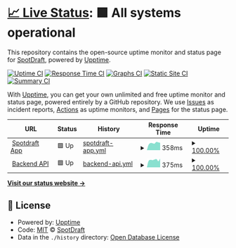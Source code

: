# [📈 Live Status](https://status.spotdraft.com): <!--live status--> **🟩 All systems operational**

This repository contains the open-source uptime monitor and status page for [SpotDraft](https://status.spotdraft.com), powered by [Upptime](https://github.com/upptime/upptime).

[![Uptime CI](https://github.com/SpotDraft/spotdraft_status.github.io/workflows/Uptime%20CI/badge.svg)](https://github.com/upptime/upptime/actions?query=workflow%3A%22Uptime+CI%22)
[![Response Time CI](https://github.com/SpotDraft/spotdraft_status.github.io/workflows/Response%20Time%20CI/badge.svg)](https://github.com/upptime/upptime/actions?query=workflow%3A%22Response+Time+CI%22)
[![Graphs CI](https://github.com/SpotDraft/spotdraft_status.github.io/workflows/Graphs%20CI/badge.svg)](https://github.com/upptime/upptime/actions?query=workflow%3A%22Graphs+CI%22)
[![Static Site CI](https://github.com/SpotDraft/spotdraft_status.github.io/workflows/Static%20Site%20CI/badge.svg)](https://github.com/upptime/upptime/actions?query=workflow%3A%22Static+Site+CI%22)
[![Summary CI](https://github.com/SpotDraft/spotdraft_status.github.io/workflows/Summary%20CI/badge.svg)](https://github.com/upptime/upptime/actions?query=workflow%3A%22Summary+CI%22)

With [Upptime](https://upptime.js.org), you can get your own unlimited and free uptime monitor and status page, powered entirely by a GitHub repository. We use [Issues](https://github.com/SpotDraft/spotdraft_status.github.io/issues) as incident reports, [Actions](https://github.com/SpotDraft/spotdraft_status.github.io/actions) as uptime monitors, and [Pages](https://status.spotdraft.com) for the status page.

<!--start: status pages-->
<!-- This summary is generated by Upptime (https://github.com/upptime/upptime) -->
<!-- Do not edit this manually, your changes will be overwritten -->
<!-- prettier-ignore -->
| URL | Status | History | Response Time | Uptime |
| --- | ------ | ------- | ------------- | ------ |
| <img alt="" src="https://favicons.githubusercontent.com/app.spotdraft.com" height="13"> [Spotdraft App](https://app.spotdraft.com) | 🟩 Up | [spotdraft-app.yml](https://github.com/SpotDraft/spotdraft_status.github.io/commits/HEAD/history/spotdraft-app.yml) | <details><summary><img alt="Response time graph" src="./graphs/spotdraft-app/response-time-week.png" height="20"> 358ms</summary><br><a href="https://status.spotdraft.com/history/spotdraft-app"><img alt="Response time 639" src="https://img.shields.io/endpoint?url=https%3A%2F%2Fraw.githubusercontent.com%2FSpotDraft%2Fspotdraft_status.github.io%2FHEAD%2Fapi%2Fspotdraft-app%2Fresponse-time.json"></a><br><a href="https://status.spotdraft.com/history/spotdraft-app"><img alt="24-hour response time 370" src="https://img.shields.io/endpoint?url=https%3A%2F%2Fraw.githubusercontent.com%2FSpotDraft%2Fspotdraft_status.github.io%2FHEAD%2Fapi%2Fspotdraft-app%2Fresponse-time-day.json"></a><br><a href="https://status.spotdraft.com/history/spotdraft-app"><img alt="7-day response time 358" src="https://img.shields.io/endpoint?url=https%3A%2F%2Fraw.githubusercontent.com%2FSpotDraft%2Fspotdraft_status.github.io%2FHEAD%2Fapi%2Fspotdraft-app%2Fresponse-time-week.json"></a><br><a href="https://status.spotdraft.com/history/spotdraft-app"><img alt="30-day response time 355" src="https://img.shields.io/endpoint?url=https%3A%2F%2Fraw.githubusercontent.com%2FSpotDraft%2Fspotdraft_status.github.io%2FHEAD%2Fapi%2Fspotdraft-app%2Fresponse-time-month.json"></a><br><a href="https://status.spotdraft.com/history/spotdraft-app"><img alt="1-year response time 639" src="https://img.shields.io/endpoint?url=https%3A%2F%2Fraw.githubusercontent.com%2FSpotDraft%2Fspotdraft_status.github.io%2FHEAD%2Fapi%2Fspotdraft-app%2Fresponse-time-year.json"></a></details> | <details><summary><a href="https://status.spotdraft.com/history/spotdraft-app">100.00%</a></summary><a href="https://status.spotdraft.com/history/spotdraft-app"><img alt="All-time uptime 99.99%" src="https://img.shields.io/endpoint?url=https%3A%2F%2Fraw.githubusercontent.com%2FSpotDraft%2Fspotdraft_status.github.io%2FHEAD%2Fapi%2Fspotdraft-app%2Fuptime.json"></a><br><a href="https://status.spotdraft.com/history/spotdraft-app"><img alt="24-hour uptime 100.00%" src="https://img.shields.io/endpoint?url=https%3A%2F%2Fraw.githubusercontent.com%2FSpotDraft%2Fspotdraft_status.github.io%2FHEAD%2Fapi%2Fspotdraft-app%2Fuptime-day.json"></a><br><a href="https://status.spotdraft.com/history/spotdraft-app"><img alt="7-day uptime 100.00%" src="https://img.shields.io/endpoint?url=https%3A%2F%2Fraw.githubusercontent.com%2FSpotDraft%2Fspotdraft_status.github.io%2FHEAD%2Fapi%2Fspotdraft-app%2Fuptime-week.json"></a><br><a href="https://status.spotdraft.com/history/spotdraft-app"><img alt="30-day uptime 100.00%" src="https://img.shields.io/endpoint?url=https%3A%2F%2Fraw.githubusercontent.com%2FSpotDraft%2Fspotdraft_status.github.io%2FHEAD%2Fapi%2Fspotdraft-app%2Fuptime-month.json"></a><br><a href="https://status.spotdraft.com/history/spotdraft-app"><img alt="1-year uptime 99.99%" src="https://img.shields.io/endpoint?url=https%3A%2F%2Fraw.githubusercontent.com%2FSpotDraft%2Fspotdraft_status.github.io%2FHEAD%2Fapi%2Fspotdraft-app%2Fuptime-year.json"></a></details>
| <img alt="" src="https://favicons.githubusercontent.com/api.spotdraft.com" height="13"> [Backend API](https://api.spotdraft.com) | 🟩 Up | [backend-api.yml](https://github.com/SpotDraft/spotdraft_status.github.io/commits/HEAD/history/backend-api.yml) | <details><summary><img alt="Response time graph" src="./graphs/backend-api/response-time-week.png" height="20"> 375ms</summary><br><a href="https://status.spotdraft.com/history/backend-api"><img alt="Response time 389" src="https://img.shields.io/endpoint?url=https%3A%2F%2Fraw.githubusercontent.com%2FSpotDraft%2Fspotdraft_status.github.io%2FHEAD%2Fapi%2Fbackend-api%2Fresponse-time.json"></a><br><a href="https://status.spotdraft.com/history/backend-api"><img alt="24-hour response time 436" src="https://img.shields.io/endpoint?url=https%3A%2F%2Fraw.githubusercontent.com%2FSpotDraft%2Fspotdraft_status.github.io%2FHEAD%2Fapi%2Fbackend-api%2Fresponse-time-day.json"></a><br><a href="https://status.spotdraft.com/history/backend-api"><img alt="7-day response time 375" src="https://img.shields.io/endpoint?url=https%3A%2F%2Fraw.githubusercontent.com%2FSpotDraft%2Fspotdraft_status.github.io%2FHEAD%2Fapi%2Fbackend-api%2Fresponse-time-week.json"></a><br><a href="https://status.spotdraft.com/history/backend-api"><img alt="30-day response time 364" src="https://img.shields.io/endpoint?url=https%3A%2F%2Fraw.githubusercontent.com%2FSpotDraft%2Fspotdraft_status.github.io%2FHEAD%2Fapi%2Fbackend-api%2Fresponse-time-month.json"></a><br><a href="https://status.spotdraft.com/history/backend-api"><img alt="1-year response time 389" src="https://img.shields.io/endpoint?url=https%3A%2F%2Fraw.githubusercontent.com%2FSpotDraft%2Fspotdraft_status.github.io%2FHEAD%2Fapi%2Fbackend-api%2Fresponse-time-year.json"></a></details> | <details><summary><a href="https://status.spotdraft.com/history/backend-api">100.00%</a></summary><a href="https://status.spotdraft.com/history/backend-api"><img alt="All-time uptime 100.00%" src="https://img.shields.io/endpoint?url=https%3A%2F%2Fraw.githubusercontent.com%2FSpotDraft%2Fspotdraft_status.github.io%2FHEAD%2Fapi%2Fbackend-api%2Fuptime.json"></a><br><a href="https://status.spotdraft.com/history/backend-api"><img alt="24-hour uptime 100.00%" src="https://img.shields.io/endpoint?url=https%3A%2F%2Fraw.githubusercontent.com%2FSpotDraft%2Fspotdraft_status.github.io%2FHEAD%2Fapi%2Fbackend-api%2Fuptime-day.json"></a><br><a href="https://status.spotdraft.com/history/backend-api"><img alt="7-day uptime 100.00%" src="https://img.shields.io/endpoint?url=https%3A%2F%2Fraw.githubusercontent.com%2FSpotDraft%2Fspotdraft_status.github.io%2FHEAD%2Fapi%2Fbackend-api%2Fuptime-week.json"></a><br><a href="https://status.spotdraft.com/history/backend-api"><img alt="30-day uptime 100.00%" src="https://img.shields.io/endpoint?url=https%3A%2F%2Fraw.githubusercontent.com%2FSpotDraft%2Fspotdraft_status.github.io%2FHEAD%2Fapi%2Fbackend-api%2Fuptime-month.json"></a><br><a href="https://status.spotdraft.com/history/backend-api"><img alt="1-year uptime 100.00%" src="https://img.shields.io/endpoint?url=https%3A%2F%2Fraw.githubusercontent.com%2FSpotDraft%2Fspotdraft_status.github.io%2FHEAD%2Fapi%2Fbackend-api%2Fuptime-year.json"></a></details>

<!--end: status pages-->

[**Visit our status website →**](https://status.spotdraft.com)

## 📄 License

- Powered by: [Upptime](https://github.com/upptime/upptime)
- Code: [MIT](./LICENSE) © [SpotDraft](https://status.spotdraft.com)
- Data in the `./history` directory: [Open Database License](https://opendatacommons.org/licenses/odbl/1-0/)
